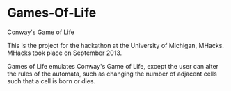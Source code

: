 Games-Of-Life
=============

Conway's Game of Life

This is the project for the hackathon at the University of Michigan, MHacks. MHacks took place on September 2013.

Games of Life emulates Conway's Game of Life, except the user can alter the rules of the automata, such as changing the number of adjacent cells such that a cell is born or dies.
